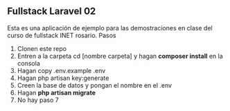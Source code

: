 ## Fullstack Laravel 02

Esta es una aplicación de ejemplo para las demostraciones en clase del curso de fullstack INET rosario.
Pasos
1. Clonen este repo
2. Entren a la carpeta cd [nombre carpeta] y hagan **composer install** en la consola
3. Hagan copy .env.example .env
4. Hagan php artisan key:generate
5. Creen la base de datos y pongan el nombre en el .env
6. Hagan **php artisan migrate**
7. No hay paso 7

